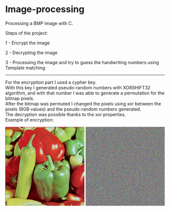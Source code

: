 # Image-processing
Processing a BMP image with C. 

Steps of the project:

1 - Encrypt the image

2 - Decrypting the image

3 - Processing the image and try to guess the handwriting numbers using Template matching

---

For the encryption part I used a cypher key.  
With this key I generated pseudo-random numbers with XORSHIFT32 algorithm, and with that number I was able to generate a permutation for the bitmap pixels.  
After the bitmap was permuted I changed the pixels using xor between the pixels (RGB values) and the pseudo-random numbers generated.   
The decryption was possible thanks to the xor properties.  
Example of encryption:

<p align="left">
  <img src="peppers.bmp" width="250" ">
  <img src="peppersenc.bmp" width="250" ">
</p>
